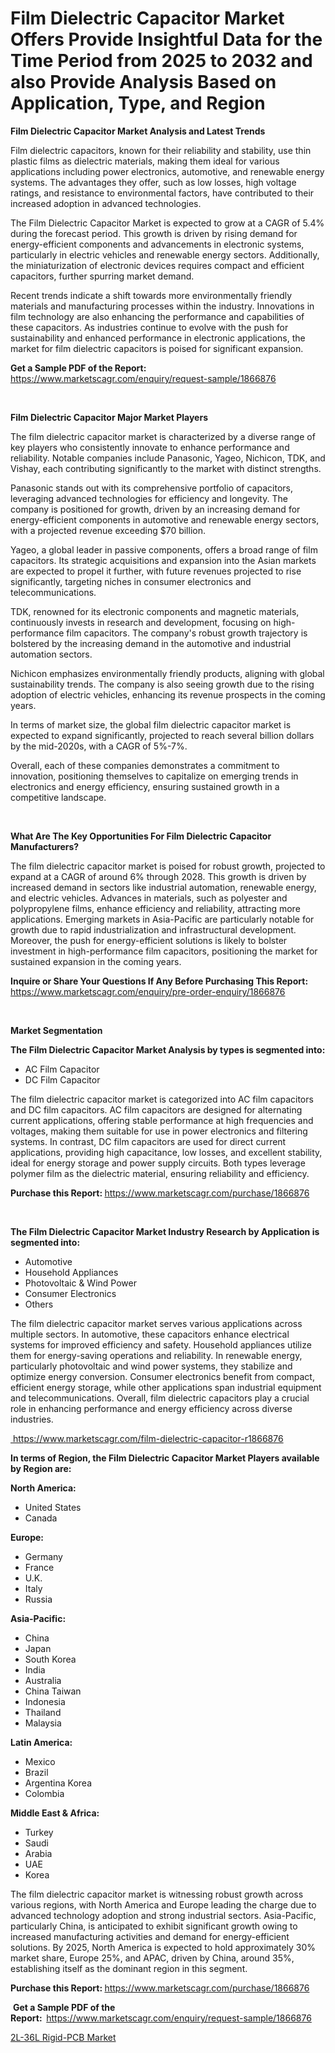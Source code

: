 <p><h1>Film Dielectric Capacitor Market Offers Provide Insightful Data for the Time Period from 2025 to 2032 and also Provide Analysis Based on Application, Type, and Region</h1></p><p><strong>Film Dielectric Capacitor Market Analysis and Latest Trends</strong></p>
<p><p>Film dielectric capacitors, known for their reliability and stability, use thin plastic films as dielectric materials, making them ideal for various applications including power electronics, automotive, and renewable energy systems. The advantages they offer, such as low losses, high voltage ratings, and resistance to environmental factors, have contributed to their increased adoption in advanced technologies.</p><p>The Film Dielectric Capacitor Market is expected to grow at a CAGR of 5.4% during the forecast period. This growth is driven by rising demand for energy-efficient components and advancements in electronic systems, particularly in electric vehicles and renewable energy sectors. Additionally, the miniaturization of electronic devices requires compact and efficient capacitors, further spurring market demand.</p><p>Recent trends indicate a shift towards more environmentally friendly materials and manufacturing processes within the industry. Innovations in film technology are also enhancing the performance and capabilities of these capacitors. As industries continue to evolve with the push for sustainability and enhanced performance in electronic applications, the market for film dielectric capacitors is poised for significant expansion.</p></p>
<p><strong>Get a Sample PDF of the Report:&nbsp;</strong> <a href="https://www.marketscagr.com/enquiry/request-sample/1866876?utm_campaign=1848&utm_medium=2&utm_source=Github&utm_content=ia&utm_term=13022025&utm_id=film-dielectric-capacitor">https://www.marketscagr.com/enquiry/request-sample/1866876</a></p>
<p>&nbsp;</p>
<p><strong>Film Dielectric Capacitor Major Market Players</strong></p>
<p><p>The film dielectric capacitor market is characterized by a diverse range of key players who consistently innovate to enhance performance and reliability. Notable companies include Panasonic, Yageo, Nichicon, TDK, and Vishay, each contributing significantly to the market with distinct strengths. </p><p>Panasonic stands out with its comprehensive portfolio of capacitors, leveraging advanced technologies for efficiency and longevity. The company is positioned for growth, driven by an increasing demand for energy-efficient components in automotive and renewable energy sectors, with a projected revenue exceeding $70 billion.</p><p>Yageo, a global leader in passive components, offers a broad range of film capacitors. Its strategic acquisitions and expansion into the Asian markets are expected to propel it further, with future revenues projected to rise significantly, targeting niches in consumer electronics and telecommunications.</p><p>TDK, renowned for its electronic components and magnetic materials, continuously invests in research and development, focusing on high-performance film capacitors. The company's robust growth trajectory is bolstered by the increasing demand in the automotive and industrial automation sectors.</p><p>Nichicon emphasizes environmentally friendly products, aligning with global sustainability trends. The company is also seeing growth due to the rising adoption of electric vehicles, enhancing its revenue prospects in the coming years.</p><p>In terms of market size, the global film dielectric capacitor market is expected to expand significantly, projected to reach several billion dollars by the mid-2020s, with a CAGR of 5%-7%. </p><p>Overall, each of these companies demonstrates a commitment to innovation, positioning themselves to capitalize on emerging trends in electronics and energy efficiency, ensuring sustained growth in a competitive landscape.</p></p>
<p>&nbsp;</p>
<p><strong>What Are The Key Opportunities For Film Dielectric Capacitor Manufacturers?</strong></p>
<p><p>The film dielectric capacitor market is poised for robust growth, projected to expand at a CAGR of around 6% through 2028. This growth is driven by increased demand in sectors like industrial automation, renewable energy, and electric vehicles. Advances in materials, such as polyester and polypropylene films, enhance efficiency and reliability, attracting more applications. Emerging markets in Asia-Pacific are particularly notable for growth due to rapid industrialization and infrastructural development. Moreover, the push for energy-efficient solutions is likely to bolster investment in high-performance film capacitors, positioning the market for sustained expansion in the coming years.</p></p>
<p><strong>Inquire or Share Your Questions If Any Before Purchasing This Report:</strong> <a href="https://www.marketscagr.com/enquiry/pre-order-enquiry/1866876?utm_campaign=1848&utm_medium=2&utm_source=Github&utm_content=ia&utm_term=13022025&utm_id=film-dielectric-capacitor">https://www.marketscagr.com/enquiry/pre-order-enquiry/1866876</a></p>
<p>&nbsp;</p>
<p><strong>Market Segmentation</strong></p>
<p><strong>The Film Dielectric Capacitor Market Analysis by types is segmented into:</strong></p>
<p><ul><li>AC Film Capacitor</li><li>DC Film Capacitor</li></ul></p>
<p><p>The film dielectric capacitor market is categorized into AC film capacitors and DC film capacitors. AC film capacitors are designed for alternating current applications, offering stable performance at high frequencies and voltages, making them suitable for use in power electronics and filtering systems. In contrast, DC film capacitors are used for direct current applications, providing high capacitance, low losses, and excellent stability, ideal for energy storage and power supply circuits. Both types leverage polymer film as the dielectric material, ensuring reliability and efficiency.</p></p>
<p><strong>Purchase this Report:&nbsp;</strong><a href="https://www.marketscagr.com/purchase/1866876?utm_campaign=1848&utm_medium=2&utm_source=Github&utm_content=ia&utm_term=13022025&utm_id=film-dielectric-capacitor">https://www.marketscagr.com/purchase/1866876</a></p>
<p>&nbsp;</p>
<p><strong>The Film Dielectric Capacitor Market Industry Research by Application is segmented into:</strong></p>
<p><ul><li>Automotive</li><li>Household Appliances</li><li>Photovoltaic & Wind Power</li><li>Consumer Electronics</li><li>Others</li></ul></p>
<p><p>The film dielectric capacitor market serves various applications across multiple sectors. In automotive, these capacitors enhance electrical systems for improved efficiency and safety. Household appliances utilize them for energy-saving operations and reliability. In renewable energy, particularly photovoltaic and wind power systems, they stabilize and optimize energy conversion. Consumer electronics benefit from compact, efficient energy storage, while other applications span industrial equipment and telecommunications. Overall, film dielectric capacitors play a crucial role in enhancing performance and energy efficiency across diverse industries.</p></p>
<p><a href="https://www.marketscagr.com/film-dielectric-capacitor-r1866876?utm_campaign=1848&utm_medium=2&utm_source=Github&utm_content=ia&utm_term=13022025&utm_id=film-dielectric-capacitor">&nbsp;https://www.marketscagr.com/film-dielectric-capacitor-r1866876</a></p>
<p><strong>In terms of Region, the Film Dielectric Capacitor Market Players available by Region are:</strong></p>
<p>
    <p> <strong> North America: </strong>
        <ul>
            <li>United States</li>
            <li>Canada</li>
        </ul>
        </p> 
    <p> <strong> Europe: </strong>
        <ul>
            <li>Germany</li>
            <li>France</li>
            <li>U.K.</li>
            <li>Italy</li>
            <li>Russia</li>
        </ul>
        </p> 
    <p> <strong> Asia-Pacific: </strong>
        <ul>
            <li>China</li>
            <li>Japan</li>
            <li>South Korea</li>
            <li>India</li>
            <li>Australia</li>
            <li>China Taiwan</li>
            <li>Indonesia</li>
            <li>Thailand</li>
            <li>Malaysia</li>
        </ul>
        </p> 
    <p> <strong> Latin America: </strong>
        <ul>
            <li>Mexico</li>
            <li>Brazil</li>
            <li>Argentina Korea</li>
            <li>Colombia</li>
        </ul>
        </p> 
    <p> <strong> Middle East & Africa: </strong>
        <ul>
            <li>Turkey</li>
            <li>Saudi</li>
            <li>Arabia</li>
            <li>UAE</li>
            <li>Korea</li>
        </ul>
    </p>
    </p>
<p><p>The film dielectric capacitor market is witnessing robust growth across various regions, with North America and Europe leading the charge due to advanced technology adoption and strong industrial sectors. Asia-Pacific, particularly China, is anticipated to exhibit significant growth owing to increased manufacturing activities and demand for energy-efficient solutions. By 2025, North America is expected to hold approximately 30% market share, Europe 25%, and APAC, driven by China, around 35%, establishing itself as the dominant region in this segment.</p></p>
<p><strong>Purchase this Report: </strong><a href="https://www.marketscagr.com/purchase/1866876?utm_campaign=1848&utm_medium=2&utm_source=Github&utm_content=ia&utm_term=13022025&utm_id=film-dielectric-capacitor">https://www.marketscagr.com/purchase/1866876</a></p>
<p>&nbsp;<strong>Get a Sample PDF of the Report:&nbsp;&nbsp;</strong><a href="https://www.marketscagr.com/enquiry/request-sample/1866876?utm_campaign=1848&utm_medium=2&utm_source=Github&utm_content=ia&utm_term=13022025&utm_id=film-dielectric-capacitor">https://www.marketscagr.com/enquiry/request-sample/1866876</a></p>
<p><strong></strong></p>
<p><p><a href="https://github.com/marloy8/Market-Research-Report-List-7/blob/main/2l-36l-rigid-pcb-market.md?utm_campaign=1848&utm_medium=2&utm_source=Github&utm_content=ia&utm_term=13022025&utm_id=film-dielectric-capacitor">2L-36L Rigid-PCB Market</a></p></p>